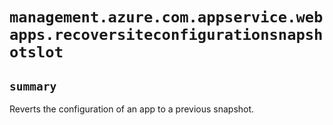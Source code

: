 # `management.azure.com.appservice.webapps.recoversiteconfigurationsnapshotslot`

## `summary`
Reverts the configuration of an app to a previous snapshot.


